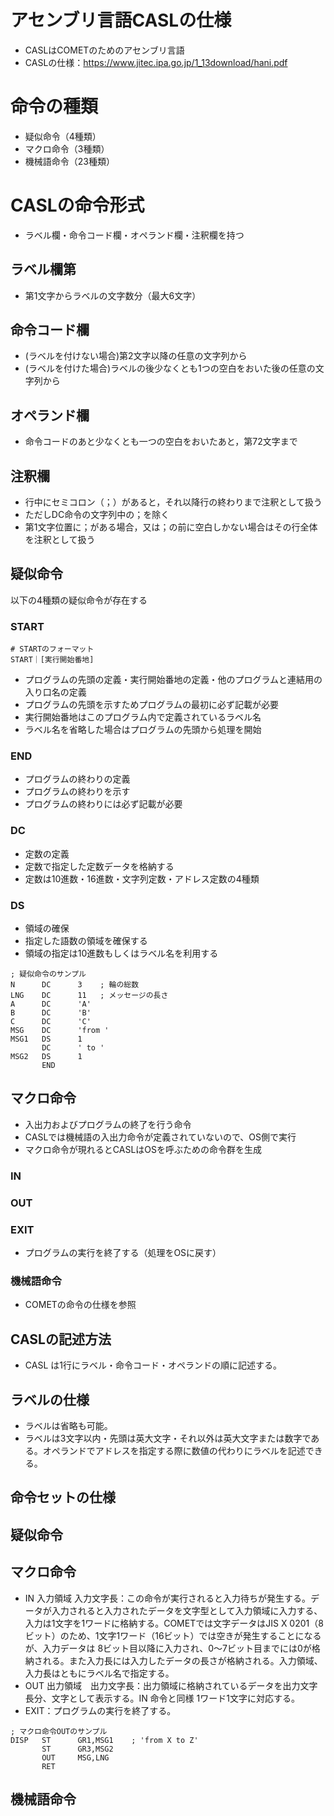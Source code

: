 # アセンブリ言語CASLの仕様
- CASLはCOMETのためのアセンブリ言語
- CASLの仕様：https://www.jitec.ipa.go.jp/1_13download/hani.pdf

# 命令の種類
- 疑似命令（4種類）
- マクロ命令（3種類）
- 機械語命令（23種類）

# CASLの命令形式
- ラベル欄・命令コード欄・オペランド欄・注釈欄を持つ

## ラベル欄第
- 第1文字からラベルの文字数分（最大6文字）

## 命令コード欄
- (ラベルを付けない場合)第2文字以降の任意の文字列から
- (ラベルを付けた場合)ラベルの後少なくとも1つの空白をおいた後の任意の文字列から

## オペランド欄
- 命令コードのあと少なくとも一つの空白をおいたあと，第72文字まで

## 注釈欄
- 行中にセミコロン（；）があると，それ以降行の終わりまで注釈として扱う
- ただしDC命令の文字列中の；を除く
- 第1文字位置に；がある場合，又は；の前に空白しかない場合はその行全体を注釈として扱う

## 疑似命令
以下の4種類の疑似命令が存在する

### START
```
# STARTのフォーマット
START｜[実行開始番地]
```

- プログラムの先頭の定義・実行開始番地の定義・他のプログラムと連結用の入り口名の定義
- プログラムの先頭を示すためプログラムの最初に必ず記載が必要
- 実行開始番地はこのプログラム内で定義されているラベル名
- ラベル名を省略した場合はプログラムの先頭から処理を開始 

### END
- プログラムの終わりの定義
- プログラムの終わりを示す
- プログラムの終わりには必ず記載が必要

### DC
- 定数の定義
- 定数で指定した定数データを格納する
- 定数は10進数・16進数・文字列定数・アドレス定数の4種類

### DS
- 領域の確保
- 指定した語数の領域を確保する
- 領域の指定は10進数もしくはラベル名を利用する

```
; 疑似命令のサンプル
N      DC      3	; 輪の総数
LNG    DC      11	; メッセージの長さ
A      DC      'A'
B      DC      'B'
C      DC      'C'
MSG    DC      'from '
MSG1   DS      1
       DC      ' to '
MSG2   DS      1
       END
```

## マクロ命令
- 入出力およびプログラムの終了を行う命令
- CASLでは機械語の入出力命令が定義されていないので、OS側で実行
- マクロ命令が現れるとCASLはOSを呼ぶための命令群を生成

### IN

### OUT

### EXIT
- プログラムの実行を終了する（処理をOSに戻す）


### 機械語命令
- COMETの命令の仕様を参照

## CASLの記述方法
- CASL は1行にラベル・命令コード・オペランドの順に記述する。

## ラベルの仕様
- ラベルは省略も可能。
- ラベルは3文字以内・先頭は英大文字・それ以外は英大文字または数字である。オペランドでアドレスを指定する際に数値の代わりにラベルを記述できる。

## 命令セットの仕様

## 疑似命令

## マクロ命令 
- IN 入力領域 入力文字長：この命令が実行されると入力待ちが発生する。データが入力されると入力されたデータを文字型として入力領域に入力する、入力は1文字を1ワードに格納する。COMETでは文字データはJIS X 0201（8ビット）のため、1文字1ワード（16ビット）では空きが発生することになるが、入力データは 8ビット目以降に入力され、0～7ビット目までには0が格納される。また入力長には入力したデータの長さが格納される。入力領域、入力長はともにラベル名で指定する。
- OUT 出力領域　出力文字長：出力領域に格納されているデータを出力文字長分、文字として表示する。IN 命令と同様 1ワード1文字に対応する。
- EXIT：プログラムの実行を終了する。
```
; マクロ命令OUTのサンプル
DISP   ST      GR1,MSG1    ; 'from X to Z'
       ST      GR3,MSG2
       OUT     MSG,LNG
       RET
```

## 機械語命令
